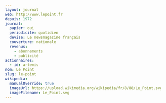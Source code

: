 ```yaml
---
layout: journal
web: http://www.lepoint.fr
depuis: 1972
journal:
  papier: oui
  périodicité: quotidien
  devise: Le newsmagazine français
  couverture: nationale
  revenus:
    - abonnements
    - publicité
actionnaires:
  - id: artemis
nom: Le Point
slug: le-point
wikipedia:
  manualOverride: true
  imageUrl: https://upload.wikimedia.org/wikipedia/fr/8/88/Le_Point.svg
  imageFilename: Le_Point.svg
---
```

